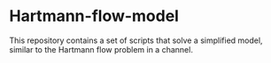 # Hartmann-flow-model

This repository contains a set of scripts that solve a simplified model, similar to the Hartmann flow problem in a channel.


